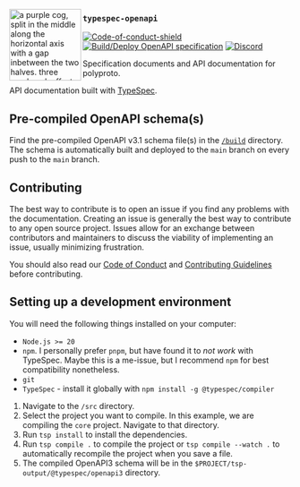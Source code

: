 <img src="https://cloud.bitfl0wer.de/apps/files_sharing/publicpreview/2qCxoXJ27yW7QNR?file=/&fileId=1143147&x=256&y=256&a=true" align="left" alt="a purple cog, split in the middle along the horizontal axis with a gap inbetween the two halves. three overlayed, offset sinus-like waves travel through that gap. each wave has a different shade of purple" width="128px" height="auto"></img>

### `typespec-openapi`

[![Code-of-conduct-shield]][Code-of-conduct]
[![Build/Deploy OpenAPI specification](https://github.com/polyphony-chat/docs/actions/workflows/deploy-openapi-spec.yml/badge.svg)](https://github.com/polyphony-chat/docs/actions/workflows/deploy-openapi-spec.yml)
[![Discord]][Discord-invite]

Specification documents and API documentation for polyproto.

API documentation built with [TypeSpec](https://typespec.io).

## Pre-compiled OpenAPI schema(s)

Find the pre-compiled OpenAPI v3.1 schema file(s) in the [`/build`](https://github.com/polyphony-chat/docs/tree/main/build) directory. The schema is automatically built and deployed to the `main` branch on every push to the `main` branch.

## Contributing

The best way to contribute is to open an issue if you find any problems with the documentation. Creating an issue is generally the best way to contribute to any open source project. Issues allow for an exchange between contributors and maintainers to discuss the viability of implementing an issue, usually minimizing frustration.

You should also read our [Code of Conduct](https://github.com/polyphony-chat/.github/blob/main/CODE_OF_CONDUCT.md) and [Contributing Guidelines](https://github.com/polyphony-chat/.github/blob/main/CONTRIBUTION_GUIDELINES.md) before contributing.

## Setting up a development environment

You will need the following things installed on your computer:

- `Node.js >= 20`
- `npm`. I personally prefer `pnpm`, but have found it to *not work* with TypeSpec. Maybe this is
  a me-issue, but I recommend `npm` for best compatibility nonetheless.
- `git`
- `TypeSpec` - install it globally with `npm install -g @typespec/compiler`

1. Navigate to the `/src` directory.
2. Select the project you want to compile. In this example, we are compiling the `core` project.
   Navigate to that directory.
3. Run `tsp install` to install the dependencies.
4. Run `tsp compile .` to compile the project or `tsp compile --watch .` to automatically recompile
   the project when you save a file.
5. The compiled OpenAPI3 schema will be in the `$PROJECT/tsp-output/@typespec/openapi3` directory.

[Discord]: https://dcbadge.vercel.app/api/server/m3FpcapGDD?style=flat
[Discord-invite]: https://discord.com/invite/m3FpcapGDD
[Code-of-conduct-shield]: https://img.shields.io/badge/Code_of_Conduct-eb00ff
[Code-of-conduct]: https://github.com/polyphony-chat/.github/blob/main/CODE_OF_CONDUCT.md
